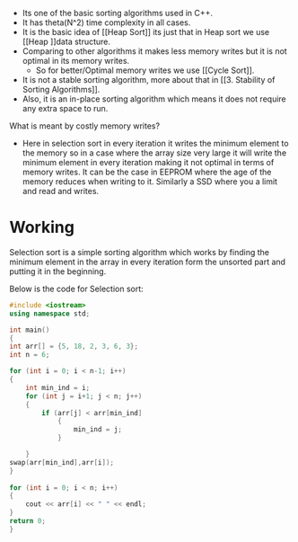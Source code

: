 - Its one of the basic sorting algorithms used in C++.
- It has theta(N^2) time complexity in all cases.
- It is the basic idea of [[Heap Sort]] its just that in Heap sort we use [[Heap ]]data structure.
- Comparing to other algorithms it makes less memory writes but it is not optimal in its memory writes.
	- So for better/Optimal memory writes we use [[Cycle Sort]].
- It is not a stable sorting algorithm, more about that in [[3. Stability of Sorting Algorithms]]. 
- Also, it is an in-place sorting algorithm which means it does not require any extra space to run.

What is meant by costly memory writes?
- Here in selection sort in every iteration it writes the minimum element to the memory so in a case where the array size very large it will write the minimum element in every iteration making it not optimal in terms of memory writes. It can be the case in EEPROM where the age of the memory reduces when writing to it. Similarly a SSD where you a limit and read and writes.

# Working 
Selection sort is a simple sorting algorithm which works by finding the minimum element in the array in every iteration form the unsorted part and putting it in the beginning.

Below is the code for Selection sort:
```c++
#include <iostream>
using namespace std;

int main()
{
int arr[] = {5, 18, 2, 3, 6, 3};
int n = 6;

for (int i = 0; i < n-1; i++)
{
	int min_ind = i;
	for (int j = i+1; j < n; j++)
	{
		if (arr[j] < arr[min_ind]
			{
				min_ind = j;
			}

	}
swap(arr[min_ind],arr[i]);
}
			
for (int i = 0; i < n; i++)
{
	cout << arr[i] << " " << endl;
}
return 0;
}
```


